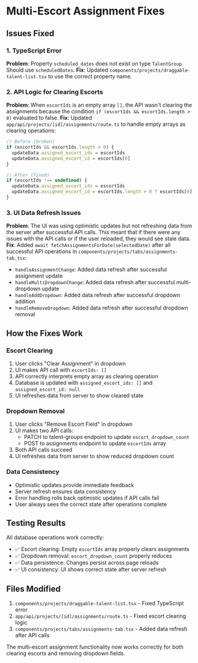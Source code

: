 # Multi-Escort Assignment Fixes

## Issues Fixed

### 1. TypeScript Error
**Problem**: Property `scheduled_dates` does not exist on type `TalentGroup`. Should use `scheduledDates`.
**Fix**: Updated `components/projects/draggable-talent-list.tsx` to use the correct property name.

### 2. API Logic for Clearing Escorts
**Problem**: When `escortIds` is an empty array `[]`, the API wasn't clearing the assignments because the condition `if (escortIds && escortIds.length > 0)` evaluated to false.
**Fix**: Updated `app/api/projects/[id]/assignments/route.ts` to handle empty arrays as clearing operations:

```typescript
// Before (broken)
if (escortIds && escortIds.length > 0) {
  updateData.assigned_escort_ids = escortIds
  updateData.assigned_escort_id = escortIds[0]
}

// After (fixed)
if (escortIds !== undefined) {
  updateData.assigned_escort_ids = escortIds
  updateData.assigned_escort_id = escortIds.length > 0 ? escortIds[0] : null
}
```

### 3. UI Data Refresh Issues
**Problem**: The UI was using optimistic updates but not refreshing data from the server after successful API calls. This meant that if there were any issues with the API calls or if the user reloaded, they would see stale data.
**Fix**: Added `await fetchAssignmentsForDate(selectedDate)` after all successful API operations in `components/projects/tabs/assignments-tab.tsx`:

- `handleAssignmentChange`: Added data refresh after successful assignment update
- `handleMultiDropdownChange`: Added data refresh after successful multi-dropdown update  
- `handleAddDropdown`: Added data refresh after successful dropdown addition
- `handleRemoveDropdown`: Added data refresh after successful dropdown removal

## How the Fixes Work

### Escort Clearing
1. User clicks "Clear Assignment" in dropdown
2. UI makes API call with `escortIds: []`
3. API correctly interprets empty array as clearing operation
4. Database is updated with `assigned_escort_ids: []` and `assigned_escort_id: null`
5. UI refreshes data from server to show cleared state

### Dropdown Removal
1. User clicks "Remove Escort Field" in dropdown
2. UI makes two API calls:
   - PATCH to talent-groups endpoint to update `escort_dropdown_count`
   - POST to assignments endpoint to update `escortIds` array
3. Both API calls succeed
4. UI refreshes data from server to show reduced dropdown count

### Data Consistency
- Optimistic updates provide immediate feedback
- Server refresh ensures data consistency
- Error handling rolls back optimistic updates if API calls fail
- User always sees the correct state after operations complete

## Testing Results

All database operations work correctly:
- ✅ Escort clearing: Empty `escortIds` array properly clears assignments
- ✅ Dropdown removal: `escort_dropdown_count` properly reduces
- ✅ Data persistence: Changes persist across page reloads
- ✅ UI consistency: UI shows correct state after server refresh

## Files Modified

1. `components/projects/draggable-talent-list.tsx` - Fixed TypeScript error
2. `app/api/projects/[id]/assignments/route.ts` - Fixed escort clearing logic
3. `components/projects/tabs/assignments-tab.tsx` - Added data refresh after API calls

The multi-escort assignment functionality now works correctly for both clearing escorts and removing dropdown fields.